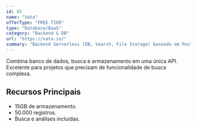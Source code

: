```yaml
---
id: 65
name: "Xata"
offerType: "FREE TIER"
type: "Database/BaaS"
category: "Backend & DB"
url: "https://xata.io/"
summary: "Backend Serverless (DB, Search, File Storage) baseado em PostgreSQL."
---
```


Combina banco de dados, busca e armazenamento em uma única API. Excelente para projetos que precisam de funcionalidade de busca complexa.

## Recursos Principais

- 15GB de armazenamento.
- 50.000 registros.
- Busca e análises incluídas.
